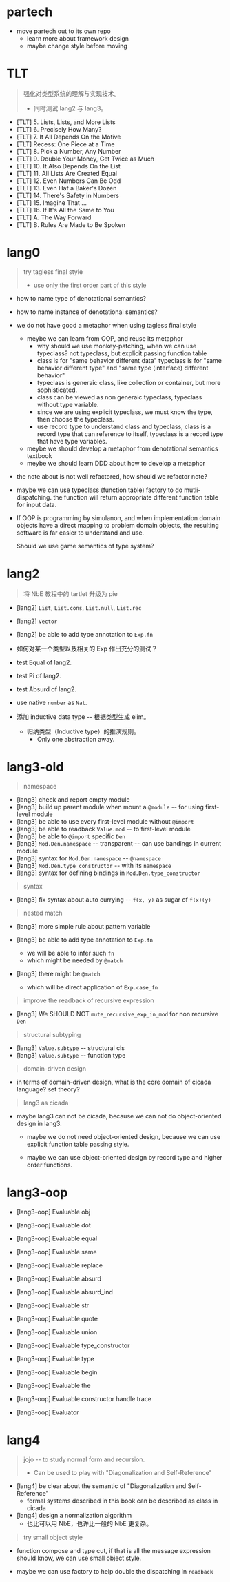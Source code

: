 # partech

- move partech out to its own repo
  - learn more about framework design
  - maybe change style before moving

# TLT

> 强化对类型系统的理解与实现技术。
> - 同时测试 lang2 与 lang3。

- [TLT] 5. Lists, Lists, and More Lists
- [TLT] 6. Precisely How Many?
- [TLT] 7. It All Depends On the Motive
- [TLT] Recess: One Piece at a Time
- [TLT] 8. Pick a Number, Any Number
- [TLT] 9. Double Your Money, Get Twice as Much
- [TLT] 10. It Also Depends On the List
- [TLT] 11. All Lists Are Created Equal
- [TLT] 12. Even Numbers Can Be Odd
- [TLT] 13. Even Haf a Baker's Dozen
- [TLT] 14. There's Safety in Numbers
- [TLT] 15. Imagine That ...
- [TLT] 16. If It's All the Same to You
- [TLT] A. The Way Forward
- [TLT] B. Rules Are Made to Be Spoken

# lang0

> try tagless final style
> - use only the first order part of this style

- how to name type of denotational semantics?
- how to name instance of denotational semantics?

- we do not have good a metaphor when using tagless final style
  - meybe we can learn from OOP, and reuse its metaphor
    - why should we use monkey-patching,
      when we can use typeclass?
      not typeclass, but explicit passing function table
    - class is for "same behavior different data"
      typeclass is for "same behavior different type"
      and "same type (interface) different behavior"
    - typeclass is generaic class,
      like collection or container,
      but more sophisticated.
    - class can be viewed as non generaic typeclass,
      typeclass without type variable.
    - since we are using explicit typeclass,
      we must know the type, then choose the typeclass.
    - use record type to understand class and typeclass,
      class is a record type that can reference to itself,
      typeclass is a record type that have type variables.
  - meybe we should develop a metaphor from denotational semantics textbook
  - meybe we should learn DDD about how to develop a metaphor

- the note about is not well refactored,
  how should we refactor note?

- maybe we can use typeclass (function table) factory to do mutli-dispatching.
  the function will return appropriate different function table for input data.

- If OOP is programming by simulanon,
  and when implementation domain objects
  have a direct mapping to problem domain objects,
  the resulting software is far easier to understand and use.

  Should we use game semantics of type system?

# lang2

> 将 NbE 教程中的 tartlet 升级为 pie

- [lang2] `List`, `List.cons`, `List.null`, `List.rec`
- [lang2] `Vector`
- [lang2] be able to add type annotation to `Exp.fn`

- 如何对某一个类型以及相关的 Exp 作出充分的测试？

- test Equal of lang2.
- test Pi of lang2.
- test Absurd of lang2.

- use native `number` as `Nat`.

- 添加 inductive data type -- 根据类型生成 elim。
  - 归纳类型（Inductive type）的推演规则。
    - Only one abstraction away.

# lang3-old

> namespace

- [lang3] check and report empty module
- [lang3] build up parent module when mount a `@module` -- for using first-level module
- [lang3] be able to use every first-level module without `@import`
- [lang3] be able to readback `Value.mod` -- to first-level module
- [lang3] be able to `@import` specific `Den`
- [lang3] `Mod.Den.namespace` -- transparent -- can use bandings in current module
- [lang3] syntax for `Mod.Den.namespace` -- `@namespace`
- [lang3] `Mod.Den.type_constructor` -- with its `namespace`
- [lang3] syntax for defining bindings in `Mod.Den.type_constructor`

> syntax

- [lang3] fix syntax about auto currying -- `f(x, y)` as sugar of `f(x)(y)`

> nested match

- [lang3] more simple rule about pattern variable

- [lang3] be able to add type annotation to `Exp.fn`
  - we will be able to infer such `fn`
  - which might be needed by `@match`

- [lang3] there might be `@match`
  - which will be direct application of `Exp.case_fn`

> improve the readback of recursive expression

- [lang3] We SHOULD NOT `mute_recursive_exp_in_mod` for non recursive `Den`

> structural subtyping

- [lang3] `Value.subtype` -- structural cls
- [lang3] `Value.subtype` -- function type

> domain-driven design

- in terms of domain-driven design, what is the core domain of cicada language? set theory?

> lang3 as cicada

- maybe lang3 can not be cicada,
  because we can not do object-oriented design in lang3.

  - maybe we do not need object-oriented design,
    because we can use explicit function table passing style.

  - maybe we can use object-oriented design
    by record type and higher order functions.

# lang3-oop

- [lang3-oop] Evaluable obj
- [lang3-oop] Evaluable dot
- [lang3-oop] Evaluable equal
- [lang3-oop] Evaluable same
- [lang3-oop] Evaluable replace
- [lang3-oop] Evaluable absurd
- [lang3-oop] Evaluable absurd_ind
- [lang3-oop] Evaluable str
- [lang3-oop] Evaluable quote
- [lang3-oop] Evaluable union
- [lang3-oop] Evaluable type_constructor
- [lang3-oop] Evaluable type
- [lang3-oop] Evaluable begin
- [lang3-oop] Evaluable the
- [lang3-oop] Evaluable constructor handle trace

- [lang3-oop] Evaluator

# lang4

> jojo -- to study normal form and recursion.
> - Can be used to play with "Diagonalization and Self-Reference"

- [lang4] be clear about the semantic of "Diagonalization and Self-Reference"
  - formal systems described in this book can be described as class in cicada
- [lang4] design a normalization algorithm
  - 也比可以用 NbE，也许比一般的 NbE 更复杂。

> try small object style

- function compose and type cut,
  if that is all the message expression should know,
  we can use small object style.

- maybe we can use factory to help double the dispatching in `readback`
